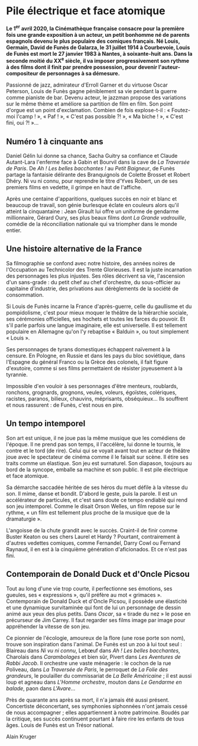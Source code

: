 # Pile électrique et face atomique

**Le 1<sup>er</sup> avril 2020, la Cinémathèque française consacre pour la première fois une grande exposition à un acteur, un petit bonhomme né de parents espagnols devenu le plus populaire des comiques français. Né Louis, Germain, David de Funès de Galarza, le 31 juillet 1914 à Courbevoie, Louis de Funès est mort le 27 janvier 1983 à Nantes, à soixante-huit ans. Dans la seconde moitié du XX<sup>e</sup> siècle, il va imposer progressivement son rythme à des films dont il finit par prendre possession, pour devenir l'auteur-compositeur de personnages à sa démesure.**

Passionné de jazz, admirateur d'Erroll Garner et du virtuose Oscar Peterson, Louis de Funès gagne péniblement sa vie pendant la guerre comme pianiste de bar. Devenu acteur, le jazzman propose des variations sur le même thème et améliore sa partition de film en film. Son point d'orgue est un point d'exclamation. Combien de fois explose-t-il : « Foutez-moi l'camp ! », « Paf ! », « C'est pas possible ?! », « Ma biche ! », « C'est fini, oui ?! »...

## Numéro 1 à cinquante ans

Daniel Gélin lui donne sa chance, Sacha Guitry sa confiance et Claude Autant-Lara l'enferme face à Gabin et Bourvil dans la cave de _La Traversée de Paris_. De _Ah ! Les belles bacchantes !_ au _Petit Baigneur_, de Funès partage la fantaisie délirante des Branquignols de Colette Brosset et Robert Dhéry. Ni vu ni connu, pour reprendre le titre d'Yves Robert, un de ses premiers films en vedette, il grimpe en haut de l'affiche.

Après une centaine d'apparitions, quelques succès en noir et blanc et beaucoup de travail, son génie burlesque éclate en couleurs alors qu'il atteint la cinquantaine : Jean Girault lui offre un uniforme de gendarme millionnaire, Gérard Oury, ses plus beaux films dont _La Grande vadrouille_, comédie de la réconciliation nationale qui va triompher dans le monde entier.

## Une histoire alternative de la France

Sa filmographie se confond avec notre histoire, des années noires de l'Occupation au Technicolor des Trente Glorieuses. Il est la juste incarnation des personnages les plus injustes. Ses rôles décrivent sa vie, l'ascension d'un sans-grade : du petit chef au chef d'orchestre, du sous-officier au capitaine d'industrie, des privations aux dérèglements de la société de consommation.

Si Louis de Funès incarne la France d'après-guerre, celle du gaullisme et du pompidolisme, c'est pour mieux moquer le théâtre de la hiérarchie sociale, ses cérémonies officielles, ses hochets et toutes les farces du pouvoir. Et s'il parle parfois une langue imaginaire, elle est universelle. Il est tellement populaire en Allemagne qu'on l'y rebaptise « Balduin », ou tout simplement « Louis ».

Ses personnages de tyrans domestiques échappent naïvement à la censure. En Pologne, en Russie et dans les pays du bloc soviétique, dans l'Espagne du général Franco ou la Grèce des colonels, il fait figure d'exutoire, comme si ses films permettaient de résister joyeusement à la tyrannie.

Impossible d'en vouloir à ses personnages d'être menteurs, roublards, ronchons, grognards, grognons, veules, voleurs, égoïstes, colériques, racistes, paranos, bilieux, chauvins, méprisants, obséquieux... Ils souffrent et nous rassurent : de Funès, c'est nous en pire.

## Un tempo intemporel

Son art est unique, il ne joue pas la même musique que les comédiens de l'époque. Il ne prend pas son temps, il l'accélère, lui donne le tournis, le contre et le tord (de rire). Celui qui se voyait avant tout en acteur de théâtre joue avec le spectateur de cinéma comme il le faisait sur scène. Il étire ses traits comme un élastique. Son jeu est surnaturel. Son diapason, toujours au bord de la syncope, emballe sa machine et son public. Il est pile électrique et face atomique.

Sa démarche saccadée héritée de ses héros du muet défile à la vitesse du son. Il mime, danse et bondit. D'abord le geste, puis la parole. Il est un accélérateur de particules, et c'est sans doute ce tempo endiablé qui rend son jeu intemporel. Comme le disait Orson Welles, un film repose sur le rythme, « un film est tellement plus proche de la musique que de la dramaturgie ».

L'angoisse de la chute grandit avec le succès. Craint-il de finir comme Buster Keaton ou ses chers Laurel et Hardy ? Pourtant, contrairement à d'autres vedettes comiques, comme Fernandel, Darry Cowl ou Fernand Raynaud, il en est à la cinquième génération d'aficionados. Et ce n'est pas fini.

## Contemporain de Donald Duck et d'Oncle Picsou

Tout au long d'une vie trop courte, il perfectionne ses émotions, ses gueules, ses « expressions », qu'il préfère au mot « grimaces ». Contemporain de Donald Duck et d'Oncle Picsou, il possède une élasticité et une dynamique survitaminée qui font de lui un personnage de dessin animé aux yeux des plus petits. Dans _Oscar_, sa « tirade du nez » le pose en précurseur de Jim Carrey. Il faut regarder ses films image par image pour appréhender la vitesse de son jeu.

Ce pionnier de l'écologie, amoureux de la flore (une rose porte son nom), trouve son inspiration dans l'animal. De Funès est un zoo à lui tout seul : Blaireau dans _Ni vu ni connu_, Lebœuf dans _Ah ! Les belles bacchantes_, Charolais dans _Carambolages_ et bien sûr, Pivert dans _Les Aventures de Rabbi Jacob_. Il orchestre une vaste ménagerie : le cochon de la rue Poliveau, dans _La Traversée de Paris_, le perroquet de _La Folie des grandeurs_, le poulailler du commissariat de _La Belle Américaine_ ; il est aussi loup et agneau dans _L'Homme orchestre_, mouton dans _Le Gendarme en balade_, paon dans _L'Avare_...

Près de quarante ans après sa mort, il n'a jamais été aussi présent. Concertiste déconcertant, ses symphonies siphonnées n'ont jamais cessé de nous accompagner ; elles appartiennent à notre patrimoine. Boudés par la critique, ses succès continuent pourtant à faire rire les enfants de tous âges. Louis de Funès est un Trésor national.

Alain Kruger
